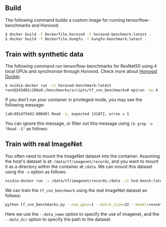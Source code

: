 ## Build

The following command builds a custom image for running tensorflow-benchmarks and Horovod.

```bash
$ docker build -f Dockerfile.horovod -t horovod-benchmark:latest .
$ docker build -f Dockerfile.kungfu -t kungfu-benchmark:latest .
```

## Train with synthetic data

The following command run tensorflow-benchmarks for ResNet50 using 4 local GPUs and synchronise through Horovod. Check more about [Horovod Docker](https://github.com/horovod/horovod/blob/master/docs/docker.md).

```bash
$ nvidia-docker run -it horovod-benchmark:latest
root@243d81c298a9:/benchmarks/scripts/tf_cnn_benchmarks# mpirun -np 4 -H localhost:4 python3 tf_cnn_benchmarks.py --num_gpus=1 --batch_size=32 --model=resnet50 --variable_update=horovod
```

If you don't run your container in privileged mode, you may see the following message:

```bash
[a8c9914754d2:00040] Read -1, expected 131072, errno = 1
```

You can ignore this message, or filter out this message using `|& grep -v "Read -1"` as follows:

## Train with real ImageNet

You often need to mount the ImageNet dataset into the container. Assuming
the host's dataset is at: `/data/tf/imagenet/records`, and you want to
mount it as a directory within the container at `/data`. We can mount this dataset
using the `-v` option as follows:

```bash
nvidia-docker run -v /data/tf/imagenet/records:/data -it hvd-bench:latest 
```

We can train the `tf_cnn_benchmark` using the real ImageNet dataset as follows:

```bash
python tf_cnn_benchmarks.py --num_gpus=1 --batch_size=32 --model=resnet50 --variable_update=parameter_server --data_name=imagenet --data_dir=/data/
```

Here we use the `--data_name` option to specify the use of imagenet,
and the `--data_dir` option to specify the path to the dataset.